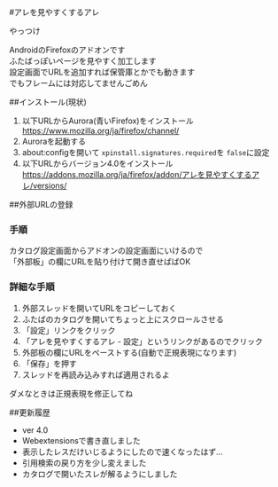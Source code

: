 #アレを見やすくするアレ

やっつけ

AndroidのFirefoxのアドオンです  
ふたばっぽいページを見やすく加工します  
設定画面でURLを追加すれば保管庫とかでも動きます  
でもフレームには対応してませんごめん

##インストール(現状)
1. 以下URLからAurora(青いFirefox)をインストール  
<https://www.mozilla.org/ja/firefox/channel/>
1. Auroraを起動する
1. about:configを開いて
`xpinstall.signatures.required`を
`false`に設定
1. 以下URLからバージョン4.0をインストール  
<https://addons.mozilla.org/ja/firefox/addon/アレを見やすくするアレ/versions/>  


<!--
####古いバージョン
[https://addons.mozilla/android/addon/アレを見やすくするアレ](https://addons.mozilla.org/ja/android/addon/%E3%82%A2%E3%83%AC%E3%82%92%E8%A6%8B%E3%82%84%E3%81%99%E3%81%8F%E3%81%99%E3%82%8B%E3%82%A2%E3%83%AC/)
##注意
*バージョン4未満をインストールしている人へ*
  * **アンインストールして設定を削除してください**
  * 追加スタイルシートを指定している場合はStylish等で代用してください
-->

##外部URLの登録
### 手順
カタログ設定画面からアドオンの設定画面にいけるので  
「外部板」の欄にURLを貼り付けて開き直せばばOK

### 詳細な手順
1. 外部スレッドを開いてURLをコピーしておく
1. ふたばのカタログを開いてちょっと上にスクロールさせる
1. 「設定」リンクをクリック
1. 「アレを見やすくするアレ - 設定」というリンクがあるのでクリック
1. 外部板の欄にURLをペーストする(自動で正規表現になります)
1. 「保存」を押す
1. スレッドを再読み込みすれば適用されるよ

ダメなときは正規表現を修正してね

##更新履歴
* ver 4.0
 * Webextensionsで書き直しました
 * 表示したレスだけいじるようにしたので速くなったはず…
 * 引用検索の戻り方を少し変えました
 * カタログで開いたスレが解るようにしました

